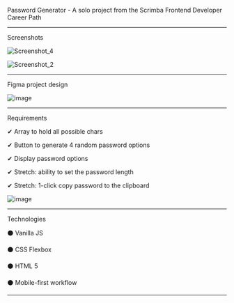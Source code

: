 
Password Generator - A solo project from the Scrimba Frontend Developer Career Path
___________________________

Screenshots

![Screenshot_4](https://user-images.githubusercontent.com/90004089/170897192-131017a8-bd1b-4798-a89a-76afa83d9037.png)

![Screenshot_2](https://user-images.githubusercontent.com/90004089/170897197-9091c8ff-a833-430f-a2d5-ce2a905e08c1.png)

___________________________

Figma project design 

![image](https://user-images.githubusercontent.com/90004089/170897323-ecebea62-2bde-4085-844b-ac8aeb77daf8.png)

___________________________

Requirements

 ✔ Array to hold all possible chars
 
 ✔ Button to generate 4 random password options
 
 ✔ Display password options
 
 ✔ Stretch: ability to set the password length
 
 ✔ Stretch: 1-click copy password to the clipboard
 
 
 ![image](https://user-images.githubusercontent.com/90004089/170897679-710b934f-d476-4cf9-8039-20f4b1d99bc7.png)

 
___________________________

Technologies

⚫ Vanilla JS

⚫ CSS Flexbox

⚫ HTML 5

⚫ Mobile-first workflow

___________________________
